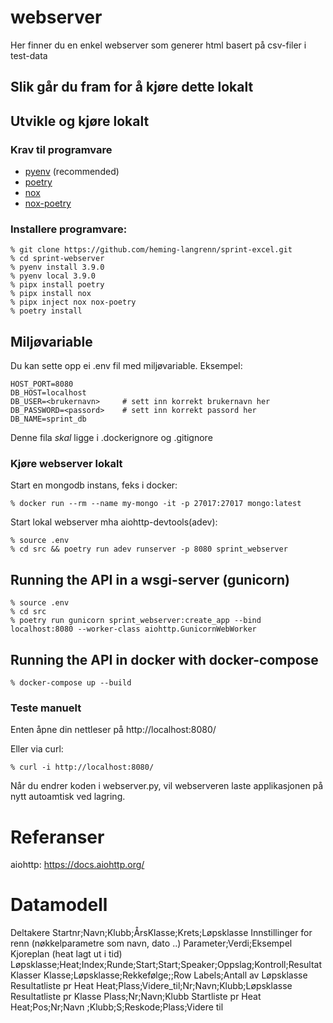# webserver

Her finner du en enkel webserver som generer html basert på csv-filer i test-data

## Slik går du fram for å kjøre dette lokalt

## Utvikle og kjøre lokalt
### Krav til programvare
- [pyenv](https://github.com/pyenv/pyenv) (recommended)
- [poetry](https://python-poetry.org/)
- [nox](https://nox.thea.codes/en/stable/)
- [nox-poetry](https://pypi.org/project/nox-poetry/)

### Installere programvare:
```
% git clone https://github.com/heming-langrenn/sprint-excel.git
% cd sprint-webserver
% pyenv install 3.9.0
% pyenv local 3.9.0
% pipx install poetry
% pipx install nox
% pipx inject nox nox-poetry
% poetry install
```
## Miljøvariable
Du kan sette opp ei .env fil med miljøvariable. Eksempel:
```
HOST_PORT=8080
DB_HOST=localhost
DB_USER=<brukernavn>     # sett inn korrekt brukernavn her
DB_PASSWORD=<passord>    # sett inn korrekt passord her
DB_NAME=sprint_db
```
Denne fila _skal_ ligge i .dockerignore og .gitignore
### Kjøre webserver lokalt
Start en mongodb instans, feks i docker:
```
% docker run --rm --name my-mongo -it -p 27017:27017 mongo:latest
```
Start lokal webserver mha aiohttp-devtools(adev):
```
% source .env
% cd src && poetry run adev runserver -p 8080 sprint_webserver
```
## Running the API in a wsgi-server (gunicorn)
```
% source .env
% cd src
% poetry run gunicorn sprint_webserver:create_app --bind localhost:8080 --worker-class aiohttp.GunicornWebWorker
```
## Running the API in docker with docker-compose
```
% docker-compose up --build
```
### Teste manuelt
Enten åpne din nettleser på http://localhost:8080/

Eller via curl:
```
% curl -i http://localhost:8080/
```
Når du endrer koden i webserver.py, vil webserveren laste applikasjonen på nytt autoamtisk ved lagring.

# Referanser
aiohttp: https://docs.aiohttp.org/

# Datamodell
Deltakere
  Startnr;Navn;Klubb;ÅrsKlasse;Krets;Løpsklasse
Innstillinger for renn (nøkkelparametre som navn, dato ..)
  Parameter;Verdi;Eksempel
Kjoreplan (heat lagt ut i tid)
  Løpsklasse;Heat;Index;Runde;Start;Start;Speaker;Oppslag;Kontroll;Resultat
Klasser
  Klasse;Løpsklasse;Rekkefølge;;Row Labels;Antall av Løpsklasse
Resultatliste pr Heat
  Heat;Plass;Videre_til;Nr;Navn;Klubb;Løpsklasse
Resultatliste pr Klasse
  Plass;Nr;Navn;Klubb
Startliste pr Heat
  Heat;Pos;Nr;Navn ;Klubb;S;Reskode;Plass;Videre til
